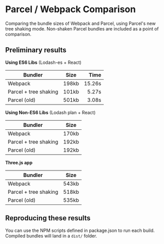 # Parcel / Webpack Comparison

Comparing the bundle sizes of Webpack and Parcel, using Parcel's new tree shaking mode. Non-shaken Parcel bundles are
included as a point of comparison.

## Preliminary results

**Using ES6 Libs** (Lodash-es + React)

| Bundler                | Size          | Time   |
| ---------------------- |:-------------:| ------:|
| Webpack                | 198kb         | 15.26s |
| Parcel + tree shaking  | 101kb         | 5.27s |
| Parcel (old)           | 501kb         | 3.08s |


**Using Non-ES6 Libs** (Lodash plan + React)

| Bundler                | Size          |
| ---------------------- |:-------------:|
| Webpack                | 170kb         |
| Parcel + tree shaking  | 192kb         |
| Parcel (old)           | 192kb         |

**Three.js app**

| Bundler                | Size          |
| ---------------------- |:-------------:|
| Webpack                | 543kb         |
| Parcel + tree shaking  | 518kb         |
| Parcel (old)           | 535kb         |

## Reproducing these results

You can use the NPM scripts defined in package.json to run each build. Compiled bundles will land in a `dist/` folder.